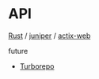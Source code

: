 # API
[Rust](https://www.rust-lang.org/) / [juniper](https://github.com/graphql-rust/juniper) / [actix-web](https://github.com/actix/actix-web)

future

* [Turborepo](https://turbo.build/repo/docs)
